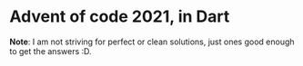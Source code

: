 # Advent of code 2021, in Dart

**Note**: I am not striving for perfect or clean solutions, just ones good enough to get the answers :D.
